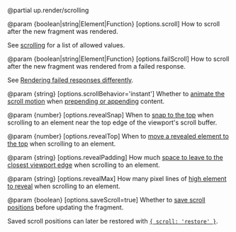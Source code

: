@partial up.render/scrolling

@param {boolean|string|Element|Function} [options.scroll]
  How to scroll after the new fragment was rendered.

  See [scrolling](/scrolling) for a list of allowed values.

@param {boolean|string|Element|Function} [options.failScroll]
  How to scroll after the new fragment was rendered from a failed response.

  See [Rendering failed responses differently](/failed-responses#fail-options).

@param {string} [options.scrollBehavior='instant']
  Whether to [animate the scroll motion](/scroll-tuning#animating-the-scroll-motion)
  when [prepending or appending](/targeting-fragments#appending-or-prepending) content.

@param {number} [options.revealSnap]
  When to [snap to the top](/scroll-tuning#snapping-to-the-screen-edge)
  when scrolling to an element near the top edge of the viewport's scroll buffer.

@param {number} [options.revealTop]
  When to [move a revealed element to the top](/scroll-tuning#moving-revealed-elements-to-the-top)
  when scrolling to an element.

@param {string} [options.revealPadding]
  How much [space to leave to the closest viewport edge](/scroll-tuning#revealing-with-padding)
  when scrolling to an element.

@param {string} [options.revealMax]
  How many pixel lines of [high element to reveal](/scroll-tuning#revealing-with-padding) when scrolling to an element.

@param {boolean} [options.saveScroll=true]
  Whether to [save scroll positions](/up.viewport.saveScroll) before updating the fragment.

  Saved scroll positions can later be restored with [`{ scroll: 'restore' }`](/scrolling#restore).
